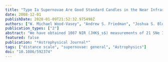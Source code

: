 ```yaml
---
title: "Type Ia Supernovae Are Good Standard Candles in the Near Infrared: Evidence from PAIRITEL"
date: 2008-12-01
publishDate: 2020-01-09T21:52:32.975498Z
authors: ["W. Michael Wood-Vasey", "Andrew S. Friedman", "Joshua S. Bloom", "Malcolm Hicken", "Maryam Modjaz", "Robert P. Kirshner", "Dan L. Starr", "Cullen H. Blake", "Emilio E. Falco", "Andrew H. Szentgyorgyi", "Peter Challis", "Stéphane Blondin", "Kaisey S. Mandel", "Armin Rest"]
publication_types: ["2"]
abstract: "We have obtained 1087 NIR (JHK$_s$) measurements of 21 SNe Ia using PAIRITEL, nearly doubling the number of well-sampled NIR SN Ia light curves. These data strengthen the evidence that SNe Ia are excellent standard candles in the NIR, even without correction for optical light-curve shape. We construct fiducial NIR templates for normal SNe Ia from our sample, excluding only the three known peculiar SNe Ia: SN 2005bl, SN 2005hk, and SN 2005ke. The H-band absolute magnitudes in this sample of 18 SNe Ia have an intrinsic rms of only 0.15 mag with no correction for light-curve shape. We found a relationship between the H-band extinction and optical color excess of A$_H$ = 0.2E(B - V) . This variation is as small as the scatter in distance modulus measurements currently used for cosmology based on optical light curves after corrections for light-curve shape. Combining the homogeneous PAIRITEL measurements with 23 SNe Ia from the literature, these 41 SNe Ia have standard H-band magnitudes with an rms scatter of 0.16 mag. The good match of our sample with the literature sample suggests there are few systematic problems with the photometry. We present a nearby NIR Hubble diagram that shows no correlation of the residuals from the Hubble line with light-curve properties. Future samples that account for optical and NIR light-curve shapes, absorption, spectroscopic variation, or host-galaxy properties may reveal effective ways to improve the use of SNe Ia as distance indicators. Since systematic errors due to dust absorption in optical bands remain the leading difficulty in the cosmological use of supernovae, the good behavior of SN Ia NIR light curves and their relative insensitivity to reddening make these objects attractive candidates for future cosmological work."
featured: false
publication: "*Astrophysical Journal*"
tags: ["distance scale", "supernovae: general", "Astrophysics"]
doi: "10.1086/592374"
---
```


